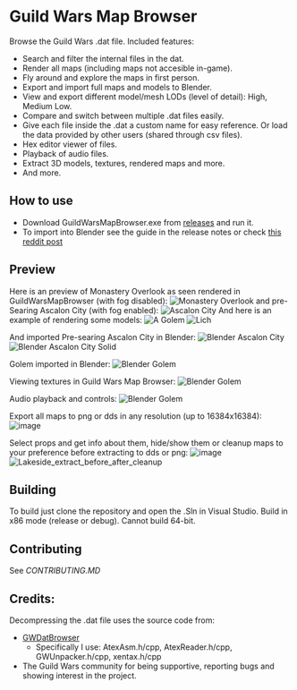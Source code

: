 # Guild Wars Map Browser
Browse the Guild Wars .dat file. Included features:
- Search and filter the internal files in the dat.
- Render all maps (including maps not accesible in-game).
- Fly around and explore the maps in first person.
- Export and import full maps and models to Blender.
- View and export different model/mesh LODs (level of detail): High, Medium Low.
- Compare and switch between multiple .dat files easily.
- Give each file inside the .dat a custom name for easy reference. Or load the data provided by other users (shared through csv files).
- Hex editor viewer of files.
- Playback of audio files.
- Extract 3D models, textures, rendered maps and more.
- And more.

## How to use
- Download GuildWarsMapBrowser.exe from [releases](https://github.com/Jonathan-Greve/GuildWarsMapBrowser/releases) and run it.
- To import into Blender see the guide in the release notes or check [this reddit post](https://www.reddit.com/r/GuildWars/comments/17wnlj3/guild_wars_map_browser_v50_exporting_to_blender)

## Preview
 
 Here is an preview of Monastery Overlook as seen rendered in GuildWarsMapBrowser (with fog disabled):
![Monastery Overlook](images/v6_0_1_monastery_overlook.png)
and pre-Searing Ascalon City (with fog enabled):
![Ascalon City](images/v6_0_1_pre_ascalon_city.png)
And here is an example of rendering some models:
![A Golem](images/v5_0_view_model_golem.png)
![Lich](images/v5_0_view_model_lich.png)

And imported Pre-searing Ascalon City in Blender:
![Blender Ascalon City](images/v5_0_pre_ascalon_city_blender.png)
![Blender Ascalon City Solid](images/v5_0_pre_ascalon_city_blender_1.png)

Golem imported in Blender:
![Blender Golem](images/v5_0_view_model_golem_blender.png)

Viewing textures in Guild Wars Map Browser:
![Blender Golem](images/v5_0_view_texture_file.png)

Audio playback and controls:
![Blender Golem](images/v5_0_audio_playback.png)

Export all maps to png or dds in any resolution (up to 16384x16384):
![image](https://github.com/Jonathan-Greve/GuildWarsMapBrowser/assets/16852003/9abbeafe-18c8-4427-ab20-85b043cbefa9)

Select props and get info about them, hide/show them or cleanup maps to your preference before extracting to dds or png:
![image](https://github.com/Jonathan-Greve/GuildWarsMapBrowser/assets/16852003/899d97b9-2c11-49ee-8733-81b88d26329d)
![Lakeside_extract_before_after_cleanup](https://github.com/Jonathan-Greve/GuildWarsMapBrowser/assets/16852003/5d4c2980-4841-4747-84a3-0928492bd8ec)


## Building
To build just clone the repository and open the .Sln in Visual Studio. Build in x86 mode (release or debug). Cannot build 64-bit.

## Contributing
See *CONTRIBUTING.MD*

## Credits:
Decompressing the .dat file uses the source code from:
 - [GWDatBrowser](https://github.com/kytulendu/GWDatBrowser)
     - Specifically I use: AtexAsm.h/cpp, AtexReader.h/cpp, GWUnpacker.h/cpp, xentax.h/cpp
 - The Guild Wars community for being supportive, reporting bugs and showing interest in the project.
